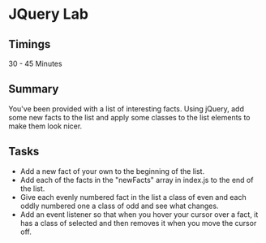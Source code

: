 # JQuery Lab

## Timings

30 - 45 Minutes

## Summary

You've been provided with a list of interesting facts. Using jQuery, add some new facts to the list and apply some classes to the list elements to make them look nicer.

## Tasks

* Add a new fact of your own to the beginning of the list.
* Add each of the facts in the "newFacts" array in index.js to the end of the list.
* Give each evenly numbered fact in the list a class of even and each oddly numbered one a class of odd and see what changes.
* Add an event listener so that when you hover your cursor over a fact, it has a class of selected and then removes it when you move the cursor off.
